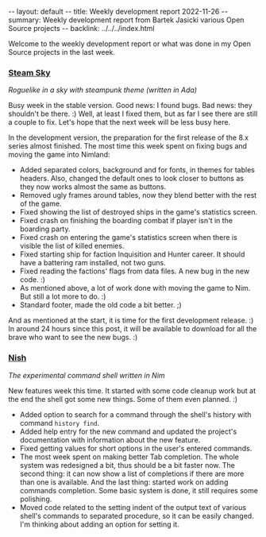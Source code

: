 -- layout: default
-- title: Weekly development report 2022-11-26
-- summary: Weekly development report from Bartek Jasicki various Open Source projects
-- backlink: ../../../index.html

Welcome to the weekly development report or what was done in my Open Source
projects in the last week.

### [Steam Sky](https://www.laeran.pl/repositories/steamsky)

*Roguelike in a sky with steampunk theme (written in Ada)*

Busy week in the stable version. Good news: I found bugs. Bad news: they
shouldn't be there. :) Well, at least I fixed them, but as far I see there are
still a couple to fix. Let's hope that the next week will be less busy here.

In the development version, the preparation for the first release of the 8.x
series almost finished. The most time this week spent on fixing bugs and
moving the game into Nimland:

* Added separated colors, background and for fonts, in themes for tables
  headers. Also, changed the default ones to look closer to buttons as they
  now works almost the same as buttons.
* Removed ugly frames around tables, now they blend better with the rest of
  the game.
* Fixed showing the list of destroyed ships in the game's statistics screen.
* Fixed crash on finishing the boarding combat if player isn't in the boarding
  party.
* Fixed crash on entering the game's statistics screen when there is visible
  the list of killed enemies.
* Fixed starting ship for faction Inquisition and Hunter career. It should
  have a battering ram installed, not two guns.
* Fixed reading the factions' flags from data files. A new bug in the new
  code. :)
* As mentioned above, a lot of work done with moving the game to Nim. But
  still a lot more to do. :)
* Standard footer, made the old code a bit better. ;)

And as mentioned at the start, it is time for the first development release.
:) In around 24 hours since this post, it will be available to download for
all the brave who want to see the new bugs. :)

### [Nish](https://www.laeran.pl/repositories/nish)

*The experimental command shell written in Nim*

New features week this time. It started with some code cleanup work but at the
end the shell got some new things. Some of them even planned. :)

* Added option to search for a command through the shell's history with
  command `history find`.
* Added help entry for the new command and updated the project's documentation
  with information about the new feature.
* Fixed getting values for short options in the user's entered commands.
* The most week spent on making better Tab completion. The whole system was
  redesigned a bit, thus should be a bit faster now. The second thing: it can
  now show a list of completions if there are more than one is available. And
  the last thing: started work on adding commands completion. Some basic system
  is done, it still requires some polishing.
* Moved code related to the setting indent of the output text of various
  shell's commands to separated procedure, so it can be easily changed. I'm
  thinking about adding an option for setting it.
